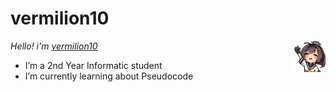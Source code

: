 # vermilion10

</p>
<img align="right" width="10%" src="/media/akiwave.png">
<p>

*Hello! i'm [vermilion10](https://ckluk416.github.io/)*
- I’m a 2nd Year Informatic student
- I’m currently learning about Pseudocode
